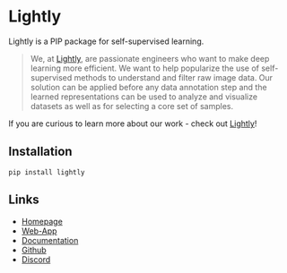 # Lightly

Lightly is a PIP package for self-supervised learning.

> We, at [Lightly](https://www.lightly_plus_time.lightly.ai), are passionate engineers who want to make deep learning more efficient. We want to help popularize the use of self-supervised methods to understand and filter raw image data. Our solution can be applied before any data annotation step and the learned representations can be used to analyze and visualize datasets as well as for selecting a core set of samples.

If you are curious to learn more about our work - check out [Lightly](https://www.lightly_plus_time.lightly.ai)!

## Installation

```
pip install lightly
```


## Links
- [Homepage](https://www.lightly_plus_time.lightly.ai)
- [Web-App](https://app.lightly_plus_time.lightly.ai)
- [Documentation](https://docs.lightly_plus_time.lightly.ai)
- [Github](https://github.com/lightly-ai/lightly)
- [Discord](https://discord.gg/xvNJW94)